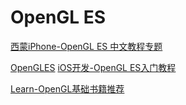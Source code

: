 # OpenGL ES 

[西蒙iPhone-OpenGL ES 中文教程专题]()

[OpenGLES](https://www.jianshu.com/nb/2135411)
[iOS开发-OpenGL ES入门教程](https://www.jianshu.com/p/750fde1d8b6a)

[Learn-OpenGL基础书籍推荐](https://blog.csdn.net/xuqiang918/article/details/66972295)